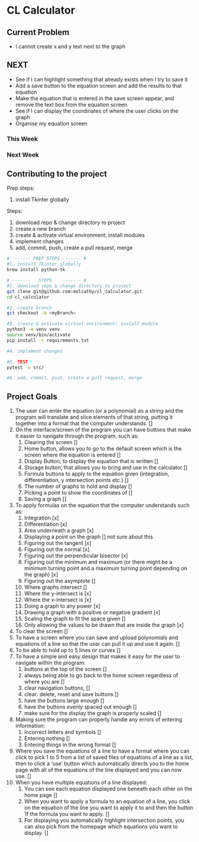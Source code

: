 # CL Calculator

## Current Problem
- I cannot create x and y text next to the graph
## NEXT
- See if I can highlight something that already exists when I try to save it
- Add a save button to the equation screen and add the results to that equation
- Make the equation that is entered in the save screen appear, and remove the text box from the equation screen
- See if I can display the coordinates of where the user clicks on the graph
- Organise my equation screen
### This Week


### Next Week


## Contributing to the project
Prep steps:
1. install Tkinter globally

Steps:
1. download repo & change directory to project
2. create a new branch
3. create & activate virtual environment; install modules
4. implement changes
5. add, commit, push, create a pull request, merge

```sh
# ------- PREP STEPS ------- #
#1. install Tkinter globally
brew install python-tk

# -------   STEPS    ------- #
#1. download repo & change directory to project
git clone git@github.com:molcathy/cl_calculator.git
cd cl_calculator

#2. create branch
git checkout -b <myBranch>

#3. create & activate virtual environment; install module
python3 -m venv venv
source venv/bin/activate
pip install -r requirements.txt

#4. implement changes

#5. TEST
pytest -v src/

#6. add, commit, push, create a pull request, merge
```

## Project Goals
1.	The user can enter the equation (or a polynomial) as a string and the program will translate and slice elements of that string, putting it together into a format that the computer understands. []
2.	On the interface/screen of the program you can have buttons that make it easier to navigate through the program, such as:
    1.	Clearing the screen []
    2.	Home button, allows you to go to the default screen which is the screen where the equation is entered []
    3.	Display Button, to display the equation that is written []
    4.	Storage button, that allows you to bring and use in the calculator []
    5.	Formula buttons to apply to the equation given (integration, differentiation, y intersection points etc.) []
    6.	The number of graphs to hold and display []
    7.	Picking a point to show the coordinates of []
    8.	Saving a graph []
3.	To apply formulas on the equation that the computer understands such as:
    1.	Integration [x]
    2.	Differentiation [x]
    3.	Area underneath a graph [x]
    4.	Displaying a point on the graph [] not sure about this
    5.	Figuring out the tangent [x]
    6.	Figuring out the normal [x]
    7.	Figuring out the perpendicular bisector [x]
    8.	Figuring out the minimum and maximum (or there might be a minimum turning point and a maximum turning point depending on the graph) [x]
    9.	Figuring out the asymptote []
    10.	Where graphs intersect []
    11.	Where the y-intersect is [x]
    12.	Where the x-intersect is [x]
    13.	Doing a graph to any power [x]
    14.	Drawing a graph with a positive or negative gradient [x]
    15.	Scaling the graph to fit the space given []
    16.	Only allowing the values to be drawn that are inside the graph [x]
4.	To clear the screen []
5.	To have a screen where you can save and upload polynomials and equations of a line so that the user can pull it up and use it again. []
6.	To be able to hold up to 5 lines or curves []
7.	To have a simple and easy design that makes it easy for the user to navigate within the program:
    1.	buttons at the top of the screen []
    2.	always being able to go back to the home screen regardless of where you are []
    3.	clear navigation buttons, []
    4.	clear: delete, reset and save buttons []
    5.	have the buttons large enough []
    6.	have the buttons evenly spaced out enough []
    7.	make sure for the display the graph is properly scaled []
8.	Making sure the program can properly handle any errors of entering information:
    1.	Incorrect letters and symbols []
    2.	Entering nothing []
    3.	Entering things in the wrong format []
9.	Where you save the equations of a line to have a format where you can click to pick 1 to 5 from a list of saved files of equations of a line as a list, then to click a ‘use’ button which automatically directs you to the home page with all of the equations of the line displayed and you can now use. []
10.	When you have multiple equations of a line displayed:
    1.	You can see each equation displayed one beneath each other on the home page []
    2.	When you want to apply a formula to an equation of a line, you click on the equation of the line you want to apply it to and then the button 1f the formula you want to apply. []
    3.	For displaying you automatically highlight intersection points, you can also pick from the homepage which equations you want to display. []
